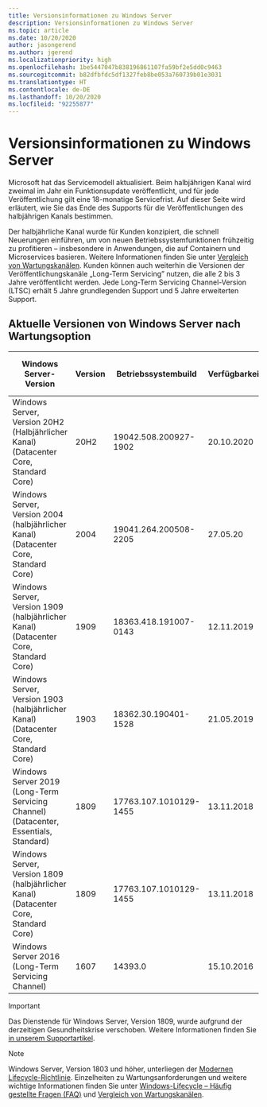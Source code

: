 ```yaml
---
title: Versionsinformationen zu Windows Server
description: Versionsinformationen zu Windows Server
ms.topic: article
ms.date: 10/20/2020
author: jasongerend
ms.author: jgerend
ms.localizationpriority: high
ms.openlocfilehash: 1be5447047b838196861107fa59bf2e5dd0c9463
ms.sourcegitcommit: b82dfbfdc5df1327feb8be053a760739b01e3031
ms.translationtype: HT
ms.contentlocale: de-DE
ms.lasthandoff: 10/20/2020
ms.locfileid: "92255877"
---
```

# <a name="windows-server-release-information"></a>Versionsinformationen zu Windows Server

Microsoft hat das Servicemodell aktualisiert. Beim halbjährigen Kanal wird zweimal im Jahr ein Funktionsupdate veröffentlicht, und für jede Veröffentlichung gilt eine 18-monatige Servicefrist. Auf dieser Seite wird erläutert, wie Sie das Ende des Supports für die Veröffentlichungen des halbjährigen Kanals bestimmen.

Der halbjährliche Kanal wurde für Kunden konzipiert, die schnell Neuerungen einführen, um von neuen Betriebssystemfunktionen frühzeitig zu profitieren – insbesondere in Anwendungen, die auf Containern und Microservices basieren. Weitere Informationen finden Sie unter [Vergleich von Wartungskanälen](../get-started-19/servicing-channels-19.md). Kunden können auch weiterhin die Versionen der Veröffentlichungskanäle „Long-Term Servicing” nutzen, die alle 2 bis 3 Jahre veröffentlicht werden. Jede Long-Term Servicing Channel-Version (LTSC) erhält 5 Jahre grundlegenden Support und 5 Jahre erweiterten Support.

## <a name="windows-server-current-versions-by-servicing-option"></a>Aktuelle Versionen von Windows Server nach Wartungsoption

| Windows Server-Version | Version | Betriebssystembuild | Verfügbarkeit | Enddatum für grundlegenden Support|Enddatum für erweiterten Support |
|----------------|---------|----------|----------|---------|----------|
| Windows Server, Version 20H2 (Halbjährlicher Kanal) (Datacenter Core, Standard Core) | 20H2 | 19042.508.200927-1902 | 20.10.2020 | 10.05.2022 | Anmerkungen zu dieser Version |
| Windows Server, Version 2004 (halbjährlicher Kanal) (Datacenter Core, Standard Core) | 2004 | 19041.264.200508-2205 | 27.05.20 | 14.12.2021 | Anmerkungen zu dieser Version |
| Windows Server, Version 1909 (halbjährlicher Kanal) (Datacenter Core, Standard Core) | 1909  | 18363.418.191007-0143 | 12.11.2019 | 11.05.2021 | Anmerkungen zu dieser Version |
| Windows Server, Version 1903 (halbjährlicher Kanal) (Datacenter Core, Standard Core) | 1903  | 18362.30.190401-1528 | 21.05.2019 | 08.12.2020 | Anmerkungen zu dieser Version |
|Windows Server 2019 (Long-Term Servicing Channel) (Datacenter, Essentials, Standard)|1809|17763.107.1010129-1455|13.11.2018|09.01.2024|09.01.2029|
|Windows Server, Version 1809 (halbjährlicher Kanal) (Datacenter Core, Standard Core)|1809|17763.107.1010129-1455|13.11.2018|10.11.2020|Anmerkungen zu dieser Version|
| Windows Server 2016 (Long-Term Servicing Channel)| 1607 | 14393.0 | 15.10.2016 |11.01.2022| 11.01.2027|

> [!IMPORTANT]
> Das Dienstende für Windows Server, Version 1809, wurde aufgrund der derzeitigen Gesundheitskrise verschoben. Weitere Informationen finden Sie [in unserem Supportartikel](https://support.microsoft.com/help/4557164).

>[!NOTE]
> Windows Server, Version 1803 und höher, unterliegen der [Modernen Lifecycle-Richtlinie](https://support.microsoft.com/help/30881). Einzelheiten zu Wartungsanforderungen und weitere wichtige Informationen finden Sie unter [Windows-Lifecycle – Häufig gestellte Fragen (FAQ)](https://support.microsoft.com/help/18581/lifecycle-faq-windows-products) und [Vergleich von Wartungskanälen](../get-started-19/servicing-channels-19.md).